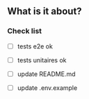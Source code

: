 ## What is it about?

<description>

### Check list

-   [ ] tests e2e ok
-   [ ] tests unitaires ok
-   [ ] update README.md
-   [ ] update .env.example

